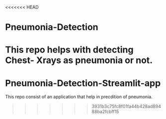 <<<<<<< HEAD
# Pneumonia-Detection
This repo helps with detecting Chest- Xrays as pneumonia or not.
=======
# Pneumonia-Detection-Streamlit-app
This repo consist of an application that help in precdition of pneumonia.
>>>>>>> 3931b3c75fc8f01fa44b428ad89488ba2fcbff15
